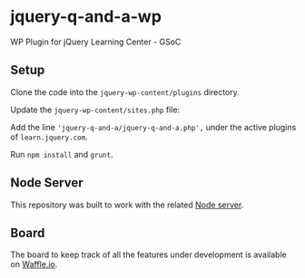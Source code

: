 # jquery-q-and-a-wp

WP Plugin for jQuery Learning Center - GSoC

## Setup

Clone the code into the `jquery-wp-content/plugins` directory.

Update the `jquery-wp-content/sites.php` file:

Add the line `'jquery-q-and-a/jquery-q-and-a.php',` under the active plugins of `learn.jquery.com`.

Run `npm install` and `grunt`.

## Node Server

This repository was built to work with the related [Node server](https://github.com/ConnorCartwright/jquery-q-and-a-node).


## Board

The board to keep track of all the features under development is available on [Waffle.io](https://waffle.io/ConnorCartwright/jquery-q-and-a-wp).
